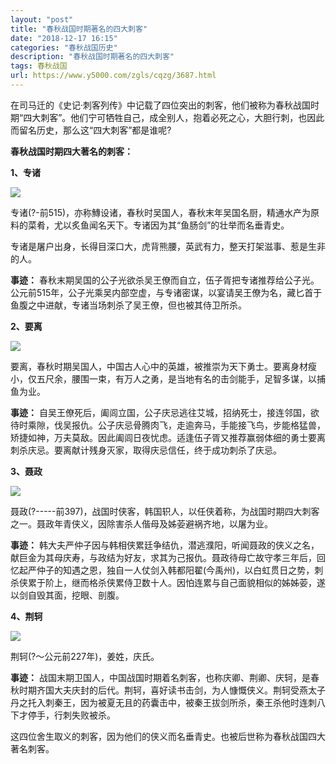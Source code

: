 ```yaml
---
layout: "post"
title: "春秋战国时期著名的四大刺客"
date: "2018-12-17 16:15"
categories: "春秋战国历史"
description: "春秋战国时期著名的四大刺客"
tags: 春秋战国
url: https://www.y5000.com/zgls/cqzg/3687.html
---
```






在司马迁的《史记·刺客列传》中记载了四位突出的刺客，他们被称为春秋战国时期“四大刺客”。他们宁可牺牲自己，成全别人，抱着必死之心，大胆行刺，也因此而留名历史，那么这“四大刺客”都是谁呢?

**春秋战国时期四大著名的刺客：**

**1、专诸**

![](https://img.y5000.com/uploads/allimg/161020/7-16102014024GH.jpg)

专诸(?-前515)，亦称鱄设诸，春秋时吴国人，春秋末年吴国名厨，精通水产为原料的菜肴，尤以炙鱼闻名天下。专诸因为其“鱼肠剑”的壮举而名垂青史。

专诸是屠户出身，长得目深口大，虎背熊腰，英武有力，整天打架滋事、惹是生非的人。

**事迹：**
春秋末期吴国的公子光欲杀吴王僚而自立，伍子胥把专诸推荐给公子光。公元前515年，公子光乘吴内部空虚，与专诸密谋，以宴请吴王僚为名，藏匕首于鱼腹之中进献，专诸当场刺杀了吴王僚，但也被其侍卫所杀。

**2、要离**

![](https://img.y5000.com/uploads/allimg/161020/7-161020140405627.jpg)

要离，春秋时期吴国人，中国古人心中的英雄，被推崇为天下勇士。要离身材瘦小，仅五尺余，腰围一束，有万人之勇，是当地有名的击剑能手，足智多谋，以捕鱼为业。

**事迹：**
自吴王僚死后，阖闾立国，公子庆忌逃往艾城，招纳死士，接连邻国，欲待时乘隙，伐吴报仇。公子庆忌骨腾肉飞，走逾奔马，手能接飞鸟，步能格猛兽，矫捷如神，万夫莫敌。因此阖闾日夜忧虑。适逢伍子胥又推荐赢弱体细的勇士要离刺杀庆忌。要离献计残身灭家，取得庆忌信任，终于成功刺杀了庆忌。

**3、聂政**

![](https://img.y5000.com/uploads/allimg/161020/7-16102014044a52.jpg)

聂政(?-----前397)，战国时侠客，韩国轵人，以任侠着称，为战国时期四大刺客之一。聂政年青侠义，因除害杀人偕母及姊荌避祸齐地，以屠为业。

**事迹：**
韩大夫严仲子因与韩相侠累廷争结仇，潜逃濮阳，听闻聂政的侠义之名，献巨金为其母庆寿，与政结为好友，求其为己报仇。聂政待母亡故守孝三年后，回忆起严仲子的知遇之恩，独自一人仗剑入韩都阳翟(今禹州)，以白虹贯日之势，刺杀侠累于阶上，继而格杀侠累侍卫数十人。因怕连累与自己面貌相似的姊姊荌，遂以剑自毁其面，挖眼、剖腹。

**4、荆轲**

![](https://img.y5000.com/uploads/allimg/161020/7-16102014053JB.jpg)

荆轲(?～公元前227年)，姜姓，庆氏。

**事迹：**
战国末期卫国人，中国战国时期着名刺客，也称庆卿、荆卿、庆轲，是春秋时期齐国大夫庆封的后代。荆轲，喜好读书击剑，为人慷慨侠义。荆轲受燕太子丹之托入刺秦王，因为被夏无且的药囊击中，被秦王拔剑所杀，秦王杀他时连刺八下才停手，行刺失败被杀。

这四位舍生取义的刺客，因为他们的侠义而名垂青史。也被后世称为春秋战国四大著名刺客。
